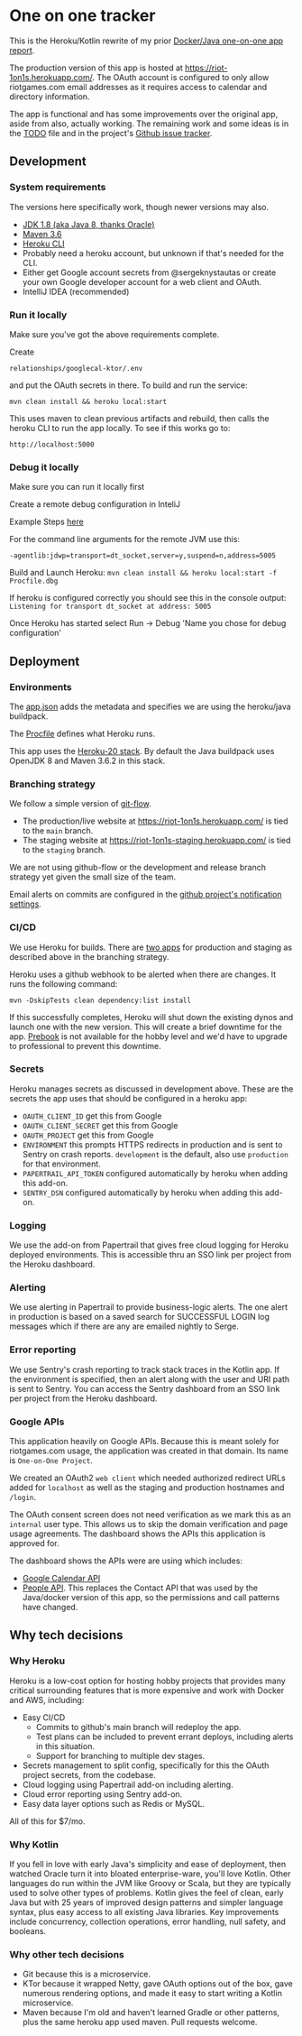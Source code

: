 # One on one tracker 
This is the Heroku/Kotlin rewrite of my prior [Docker/Java one-on-one app report](https://github.com/sergeknystautas/relationships-googlecal).

The production version of this app is hosted at https://riot-1on1s.herokuapp.com/.  The OAuth account is configured to only allow riotgames.com email addresses as it requires access to calendar and directory information.

The app is functional and has some improvements over the original app, aside from also, actually working.  The remaining work and some ideas is in the [TODO](https://github.com/sergeknystautas/relationships-googlecal-ktor/blob/main/TODO) file and in the project's [Github issue tracker](https://github.com/sergeknystautas/relationships-googlecal-ktor/issues).


## Development
### System requirements
The versions here specifically work, though newer versions may also.
* [JDK 1.8 (aka Java 8, thanks Oracle)](https://www.oracle.com/java/technologies/javase/javase-jdk8-downloads.html)
* [Maven 3.6](https://maven.apache.org/download.cgi)
* [Heroku CLI](https://devcenter.heroku.com/articles/heroku-cli)
* Probably need a heroku account, but unknown if that's needed for the CLI.
* Either get Google account secrets from @sergeknystautas or create your own Google developer account for a web client and OAuth.
* IntelliJ IDEA (recommended)

### Run it locally

Make sure you've got the above requirements complete.

Create

``relationships/googlecal-ktor/.env``

and put the OAuth secrets in there.  To build and run the service:

``mvn clean install && heroku local:start``

This uses maven to clean previous artifacts and rebuild, then calls the heroku CLI to run the app locally.  To see if this works go to:

``http://localhost:5000``

### Debug it locally

Make sure you can run it locally first

Create a remote debug configuration in InteliJ

Example Steps [here]([https://www.baeldung.com/intellij-remote-debugging])

For the command line arguments for the remote JVM use this:

``-agentlib:jdwp=transport=dt_socket,server=y,suspend=n,address=5005``

Build and Launch Heroku:
``mvn clean install && heroku local:start -f Procfile.dbg``

If heroku is configured correctly you should see this in the console output: ``Listening for transport dt_socket at address: 5005``

Once Heroku has started select Run -> Debug 'Name you chose for debug configuration'

## Deployment

### Environments

The [app.json]([https://github.com/sergeknystautas/relationships-googlecal-ktor/blob/main/app.json) adds the metadata and specifies we are using the heroku/java buildpack.

The [Procfile](https://github.com/sergeknystautas/relationships-googlecal-ktor/blob/main/Procfile) defines what Heroku runs.

This app uses the [Heroku-20 stack](https://devcenter.heroku.com/articles/heroku-20-stack).  By default the Java buildpack uses OpenJDK 8 and Maven 3.6.2 in this stack.

### Branching strategy

We follow a simple version of [git-flow](https://nvie.com/posts/a-successful-git-branching-model/).
* The production/live website at https://riot-1on1s.herokuapp.com/ is tied to the ``main`` branch.
* The staging website at https://riot-1on1s-staging.herokuapp.com/ is tied to the ``staging`` branch.

We are not using github-flow or the development and release branch strategy yet given the small size of the team.

Email alerts on commits are configured in the [github project's notification settings](https://github.com/sergeknystautas/relationships-googlecal-ktor/settings/notifications).

### CI/CD

We use Heroku for builds.  There are [two apps](https://devcenter.heroku.com/articles/multiple-environments) for production and staging as described above in the branching strategy.

Heroku uses a github webhook to be alerted when there are changes.  It runs the following command:

``mvn -DskipTests clean dependency:list install``

If this successfully completes, Heroku will shut down the existing dynos and launch one with the new version.  This will create a brief downtime for the app.  [Prebook](https://devcenter.heroku.com/articles/preboot) is not available for the hobby level and we'd have to upgrade to professional to prevent this downtime.

### Secrets

Heroku manages secrets as discussed in development above.  These are the secrets the app uses that should be configured in a heroku app:

* ``OAUTH_CLIENT_ID`` get this from Google
* ``OAUTH_CLIENT_SECRET``  get this from Google
* ``OAUTH_PROJECT`` get this from Google
* ``ENVIRONMENT`` this prompts HTTPS redirects in production and is sent to Sentry on crash reports.  `development` is the default, also use `production` for that environment.
* ``PAPERTRAIL_API_TOKEN`` configured automatically by heroku when adding this add-on.
* ``SENTRY_DSN`` configured automatically by heroku when adding this add-on.

### Logging

We use the add-on from Papertrail that gives free cloud logging for Heroku deployed environments.  This is accessible thru an SSO link per project from the Heroku dashboard.

### Alerting

We use alerting in Papertrail to provide business-logic alerts.   The one alert in production is based on a saved search for SUCCESSFUL LOGIN log messages which if there are any are emailed nightly to Serge. 

### Error reporting

We use Sentry's crash reporting to track stack traces in the Kotlin app.  If the environment is specified, then an alert along with the user and URI path is sent to Sentry.  You can access the Sentry dashboard from an SSO link per project from the Heroku dashboard.

### Google APIs

This application heavily on Google APIs.  Because this is meant solely for riotgames.com usage, the application was created in that domain.  Its name is ``One-on-One Project``.

We created an OAuth2 `web client` which needed authorized redirect URLs added for `localhost` as well as the staging and production hostnames and `/login`.

The OAuth consent screen does not need verification as we mark this as an `internal` user type.  This allows us to skip the domain verification and page usage agreements.  The dashboard shows the APIs this application is approved for.

The dashboard shows the APIs were are using which includes:
* [Google Calendar API](https://developers.google.com/calendar)
* [People API](https://developers.google.com/people).  This replaces the Contact API that was used by the Java/docker version of this app, so the permissions and call patterns have changed.

## Why tech decisions
### Why Heroku

Heroku is a low-cost option for hosting hobby projects that provides many critical surrounding features that is more expensive and work with Docker and AWS, including:
* Easy CI/CD 
  * Commits to github's main branch will redeploy the app.
  * Test plans can be included to prevent errant deploys, including alerts in this situation.
  * Support for branching to multiple dev stages.
* Secrets management to split config, specifically for this the OAuth project secrets, from the codebase.
* Cloud logging using Papertrail add-on including alerting.
* Cloud error reporting using Sentry add-on.
* Easy data layer options such as Redis or MySQL.

All of this for $7/mo.

### Why Kotlin

If you fell in love with early Java's simplicity and ease of deployment, then watched Oracle turn it into bloated enterprise-ware, you'll love Kotlin.  Other languages do run within the JVM like Groovy or Scala, but they are typically used to solve other types of problems.  Kotlin gives the feel of clean, early Java but with 25 years of improved design patterns and simpler language syntax, plus easy access to all existing Java libraries.  Key improvements include concurrency, collection operations, error handling, null safety, and booleans.

### Why other tech decisions

* Git because this is a microservice.
* KTor because it wrapped Netty, gave OAuth options out of the box, gave numerous rendering options, and made it easy to start writing a Kotlin microservice.
* Maven because I'm old and haven't learned Gradle or other patterns, plus the same heroku app used maven.  Pull requests welcome.

